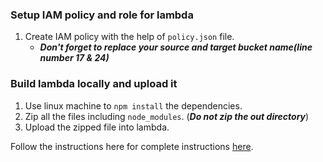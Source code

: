 ### Setup IAM policy and role for lambda
1. Create IAM policy with the help of `policy.json` file.
    - ***Don't forget to replace your source and target bucket name(line number 17 & 24)***

### Build lambda locally and upload it
1. Use linux machine to `npm install` the dependencies.
2. Zip all the files including `node_modules`. (***Do not zip the out directory***)
3. Upload the zipped file into lambda.

Follow the instructions here for complete instructions [here](https://docs.aws.amazon.com/lambda/latest/dg/with-s3-example.html).
